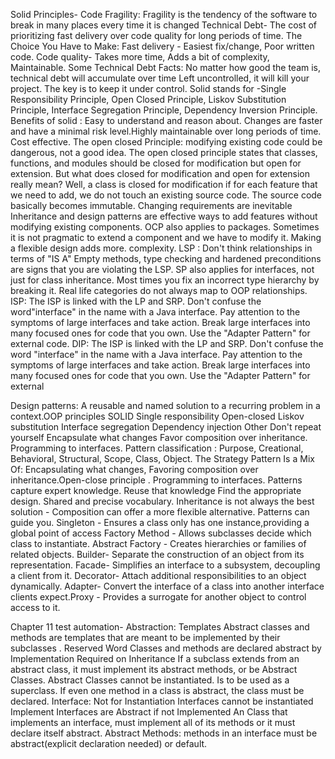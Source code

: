 Solid Principles-
Code Fragility: 
Fragility is the tendency of the software to break in many places every time it is changed
Technical Debt- The cost of prioritizing fast delivery over code quality for long periods of time. The Choice You Have to Make: Fast delivery - Easiest fix/change, Poor written code. Code quality- Takes more time, Adds a bit of complexity, Maintainable. Some Technical Debt Facts: No matter how good the team is, technical debt will accumulate over time Left uncontrolled, it will kill your project. The key is to keep it under control. Solid stands for -Single Responsibility Principle, Open Closed Principle, Liskov Substitution Principle, Interface Segregation Principle, Dependency Inversion Principle. Benefits of solid : Easy to understand and reason about. Changes are faster and have a minimal risk level.Highly maintainable over long periods of time. Cost effective. 
The open closed Principle: modifying existing code could be dangerous, not a good idea. The open closed principle states that classes, functions, and modules should be closed for modification but open for extension. But what does closed for modification and open for extension really mean? Well, a class is closed for modification if for each feature that we need to add, we do not touch an existing source code. The source code basically becomes immutable.
Changing requirements are inevitable
Inheritance and design patterns are
effective ways to add features without
modifying existing components. OCP also applies to packages. Sometimes it is not pragmatic to extend a component and we have to modify it. Making a flexible design adds more. 
complexity. LSP : Don't think relationships in terms of "IS A" Empty methods, type checking and hardened preconditions are signs that you are violating the LSP. SP also applies for interfaces, not just for class inheritance. Most times you fix an incorrect type hierarchy by breaking it. Real life categories do not always map to OOP relationships. ISP: The ISP is linked with the LP and SRP. Don't confuse the word"interface" in the name with a Java interface. Pay attention to the symptoms of large
interfaces and take action. Break large interfaces into many focused ones for code that you own. Use the "Adapter Pattern" for external code. DIP: The ISP is linked with the LP and SRP. Don't confuse the word "interface" in the name with a Java interface. Pay attention to the symptoms of large interfaces and take action. Break large interfaces into many focused ones for code that you own. Use the "Adapter Pattern" for external

Design patterns: A reusable and named solution to a recurring problem in a context.OOP principles SOLID Single responsibility Open-closed Liskov substitution Interface segregation Dependency injection Other Don't repeat yourself Encapsulate what changes Favor composition over inheritance. Programming to interfaces. Pattern classification : Purpose, Creational, Behavioral, Structural, Scope, Class, 
Object. The Strategy Pattern Is a Mix Of: Encapsulating what changes, Favoring composition over inheritance.Open-close principle . Programming to interfaces. Patterns capture expert knowledge. Reuse that knowledge Find the appropriate design. Shared and precise vocabulary. Inheritance is not always the best solution - Composition can offer a more flexible alternative. Patterns can guide you. Singleton - Ensures a class only has one instance,providing a global point of access
Factory Method - Allows subclasses decide which class to instantiate. Abstract Factory -  Creates hierarchies or families of related objects. Builder- Separate the construction of an object from its representation. Facade- Simplifies an interface to a subsystem, decoupling a client from it. Decorator-  Attach additional responsibilities to an object dynamically.
Adapter- Convert the interface of a class into another interface clients expect.Proxy - Provides a surrogate for another object to control access to it. 

Chapter 11 test automation- Abstraction: Templates Abstract classes and methods are templates that are meant to be implemented by their subclasses . Reserved Word
Classes and methods are declared abstract by
Implementation Required on Inheritance
If a subclass extends from an abstract class, it
must implement its abstract methods, or be
Abstract Classes. Abstract Classes  cannot be instantiated. Is to be used as a superclass. If even one method in a class is abstract, the class must be declared. Interface: Not for Instantiation
Interfaces cannot be instantiated Implement Interfaces are Abstract if not Implemented
An Class that implements an interface, must
implement all of its methods or it must declare
itself abstract.  Abstract Methods: methods in an interface must be abstract(explicit declaration needed) or default. 

